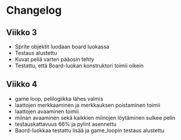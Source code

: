 # Changelog

## Viikko 3

- Sprite objektit luodaan board luokassa 
- Testaus alustettu
- Kuvat peliä varten pääosin tehty
- Testattu, että Board-luokan konstruktori toimii oikein

## Viikko 4

- game loop, pelilogiikka lähes valmis
- laattojen merkkaaminen ja merkkauksen poistaminen toimii
- laattojen avaaminen toimii
- miinan avaaminen sekä kaikkien miinojen löytäminen sulkee pelin
- testauskattavuus 66% ja pylint asennettu
- Baord-luokkaa testattu lisää ja game_loopin testaus alustettu

